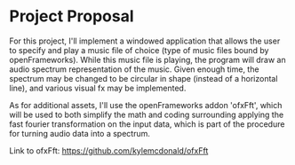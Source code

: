 # Project Proposal

For this project, I'll implement a windowed application that allows the user
to specify and play a music file of choice (type of music files bound by
openFrameworks). While this music file is playing, the program will draw an
audio spectrum representation of the music. Given enough time, the spectrum
may be changed to be circular in shape (instead of a horizontal line), and
various visual fx may be implemented.

As for additional assets, I'll use the openFrameworks addon 'ofxFft', which will
be used to both simplify the math and coding surrounding applying the fast fourier
transformation on the input data, which is part of the procedure for turning audio
data into a spectrum.

Link to ofxFft: https://github.com/kylemcdonald/ofxFft
